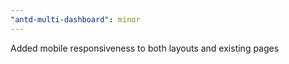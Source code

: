 ```yaml
---
"antd-multi-dashboard": minor
---
```


Added mobile responsiveness to both layouts and existing pages
